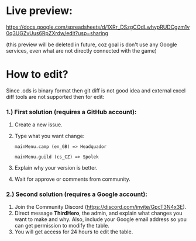 # Live preview:

https://docs.google.com/spreadsheets/d/1XRr_DSzgCOdLwhypRUDCgzm1v0q3UGZvUus6RpZXrdw/edit?usp=sharing

(this preview will be deleted in future, coz goal is don't use any Google services, even what are not directly connected with the game)

# How to edit?
Since .ods is binary format then git diff is not good idea and external excel diff tools are not supported then for edit:

### 1.) First solution (requires a GitHub account):

  1. Create a new issue.
  2. Type what you want change:
     
       ```mainMenu.camp (en_GB) => Headquador```
     
       ```mainMenu.guild (cs_CZ) => Spolek```
  3. Explain why your version is better.
  4. Wait for approve or comments from community.

### 2.) Second solution (requires a Google account):
  1. Join the Community Discord (https://discord.com/invite/GpcT3N4x3E).
  2. Direct message **ThirdHero**, the admin, and explain what changes you want to make and why. Also, include your Google email address so you can get permission to modify the table.
  3. You will get access for 24 hours to edit the table.

